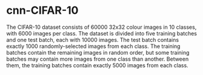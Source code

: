 # cnn-CIFAR-10
The CIFAR-10 dataset consists of 60000 32x32 colour images in 10 classes, with 6000 images per class.
The dataset is divided into five training batches and one test batch, each with 10000 images. The test batch contains exactly 1000 randomly-selected images from each class. The training batches contain the remaining images in random order, but some training batches may contain more images from one class than another. Between them, the training batches contain exactly 5000 images from each class.
